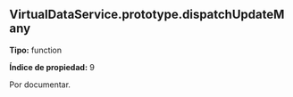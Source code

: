 ## VirtualDataService.prototype.dispatchUpdateMany

**Tipo:** function

**Índice de propiedad:** 9

Por documentar.




